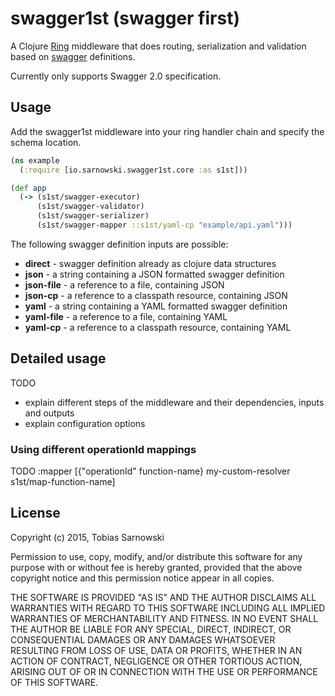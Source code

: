 # swagger1st (swagger first)

A Clojure [Ring](https://github.com/ring-clojure/ring) middleware that does routing, serialization and validation based
on [swagger](http://swagger.io/) definitions.

Currently only supports Swagger 2.0 specification.

## Usage

Add the swagger1st middleware into your ring handler chain and specify the schema location.

```clojure
(ns example
  (:require [io.sarnowski.swagger1st.core :as s1st]))

(def app
  (-> (s1st/swagger-executor)
      (s1st/swagger-validator)
      (s1st/swagger-serializer)
      (s1st/swagger-mapper ::s1st/yaml-cp "example/api.yaml")))
```

The following swagger definition inputs are possible:

* **direct** - swagger definition already as clojure data structures
* **json** - a string containing a JSON formatted swagger definition
* **json-file** - a reference to a file, containing JSON
* **json-cp** - a reference to a classpath resource, containing JSON
* **yaml** - a string containing a YAML formatted swagger definition
* **yaml-file** - a reference to a file, containing YAML
* **yaml-cp** - a reference to a classpath resource, containing YAML

## Detailed usage

TODO
* explain different steps of the middleware and their dependencies, inputs and outputs
* explain configuration options

### Using different operationId mappings

TODO :mapper [{"operationId" function-name} my-custom-resolver s1st/map-function-name]

## License

Copyright (c) 2015, Tobias Sarnowski

Permission to use, copy, modify, and/or distribute this software for any purpose with or without fee is hereby granted,
provided that the above copyright notice and this permission notice appear in all copies.

THE SOFTWARE IS PROVIDED "AS IS" AND THE AUTHOR DISCLAIMS ALL WARRANTIES WITH REGARD TO THIS SOFTWARE INCLUDING ALL
IMPLIED WARRANTIES OF MERCHANTABILITY AND FITNESS. IN NO EVENT SHALL THE AUTHOR BE LIABLE FOR ANY SPECIAL, DIRECT,
INDIRECT, OR CONSEQUENTIAL DAMAGES OR ANY DAMAGES WHATSOEVER RESULTING FROM LOSS OF USE, DATA OR PROFITS, WHETHER IN AN
ACTION OF CONTRACT, NEGLIGENCE OR OTHER TORTIOUS ACTION, ARISING OUT OF OR IN CONNECTION WITH THE USE OR PERFORMANCE OF
THIS SOFTWARE.
